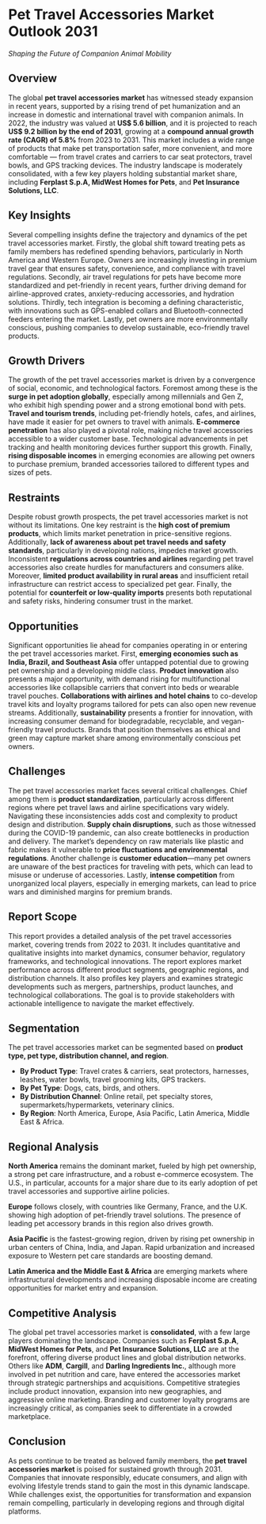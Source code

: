 
# Pet Travel Accessories Market Outlook 2031  
*Shaping the Future of Companion Animal Mobility*

## Overview

The global **pet travel accessories market** has witnessed steady expansion in recent years, supported by a rising trend of pet humanization and an increase in domestic and international travel with companion animals. In 2022, the industry was valued at **US$ 5.6 billion**, and it is projected to reach **US$ 9.2 billion by the end of 2031**, growing at a **compound annual growth rate (CAGR) of 5.8%** from 2023 to 2031. This market includes a wide range of products that make pet transportation safer, more convenient, and more comfortable — from travel crates and carriers to car seat protectors, travel bowls, and GPS tracking devices. The industry landscape is moderately consolidated, with a few key players holding substantial market share, including **Ferplast S.p.A, MidWest Homes for Pets**, and **Pet Insurance Solutions, LLC**.

## Key Insights

Several compelling insights define the trajectory and dynamics of the pet travel accessories market. Firstly, the global shift toward treating pets as family members has redefined spending behaviors, particularly in North America and Western Europe. Owners are increasingly investing in premium travel gear that ensures safety, convenience, and compliance with travel regulations. Secondly, air travel regulations for pets have become more standardized and pet-friendly in recent years, further driving demand for airline-approved crates, anxiety-reducing accessories, and hydration solutions. Thirdly, tech integration is becoming a defining characteristic, with innovations such as GPS-enabled collars and Bluetooth-connected feeders entering the market. Lastly, pet owners are more environmentally conscious, pushing companies to develop sustainable, eco-friendly travel products.

## Growth Drivers

The growth of the pet travel accessories market is driven by a convergence of social, economic, and technological factors. Foremost among these is the **surge in pet adoption globally**, especially among millennials and Gen Z, who exhibit high spending power and a strong emotional bond with pets. **Travel and tourism trends**, including pet-friendly hotels, cafes, and airlines, have made it easier for pet owners to travel with animals. **E-commerce penetration** has also played a pivotal role, making niche travel accessories accessible to a wider customer base. Technological advancements in pet tracking and health monitoring devices further support this growth. Finally, **rising disposable incomes** in emerging economies are allowing pet owners to purchase premium, branded accessories tailored to different types and sizes of pets.

## Restraints

Despite robust growth prospects, the pet travel accessories market is not without its limitations. One key restraint is the **high cost of premium products**, which limits market penetration in price-sensitive regions. Additionally, **lack of awareness about pet travel needs and safety standards**, particularly in developing nations, impedes market growth. Inconsistent **regulations across countries and airlines** regarding pet travel accessories also create hurdles for manufacturers and consumers alike. Moreover, **limited product availability in rural areas** and insufficient retail infrastructure can restrict access to specialized pet gear. Finally, the potential for **counterfeit or low-quality imports** presents both reputational and safety risks, hindering consumer trust in the market.

## Opportunities

Significant opportunities lie ahead for companies operating in or entering the pet travel accessories market. First, **emerging economies such as India, Brazil, and Southeast Asia** offer untapped potential due to growing pet ownership and a developing middle class. **Product innovation** also presents a major opportunity, with demand rising for multifunctional accessories like collapsible carriers that convert into beds or wearable travel pouches. **Collaborations with airlines and hotel chains** to co-develop travel kits and loyalty programs tailored for pets can also open new revenue streams. Additionally, **sustainability** presents a frontier for innovation, with increasing consumer demand for biodegradable, recyclable, and vegan-friendly travel products. Brands that position themselves as ethical and green may capture market share among environmentally conscious pet owners.

## Challenges

The pet travel accessories market faces several critical challenges. Chief among them is **product standardization**, particularly across different regions where pet travel laws and airline specifications vary widely. Navigating these inconsistencies adds cost and complexity to product design and distribution. **Supply chain disruptions**, such as those witnessed during the COVID-19 pandemic, can also create bottlenecks in production and delivery. The market’s dependency on raw materials like plastic and fabric makes it vulnerable to **price fluctuations and environmental regulations**. Another challenge is **customer education**—many pet owners are unaware of the best practices for traveling with pets, which can lead to misuse or underuse of accessories. Lastly, **intense competition** from unorganized local players, especially in emerging markets, can lead to price wars and diminished margins for premium brands.

## Report Scope

This report provides a detailed analysis of the pet travel accessories market, covering trends from 2022 to 2031. It includes quantitative and qualitative insights into market dynamics, consumer behavior, regulatory frameworks, and technological innovations. The report explores market performance across different product segments, geographic regions, and distribution channels. It also profiles key players and examines strategic developments such as mergers, partnerships, product launches, and technological collaborations. The goal is to provide stakeholders with actionable intelligence to navigate the market effectively.

## Segmentation

The pet travel accessories market can be segmented based on **product type, pet type, distribution channel, and region**.

- **By Product Type**: Travel crates & carriers, seat protectors, harnesses, leashes, water bowls, travel grooming kits, GPS trackers.
- **By Pet Type**: Dogs, cats, birds, and others.
- **By Distribution Channel**: Online retail, pet specialty stores, supermarkets/hypermarkets, veterinary clinics.
- **By Region**: North America, Europe, Asia Pacific, Latin America, Middle East & Africa.

## Regional Analysis

**North America** remains the dominant market, fueled by high pet ownership, a strong pet care infrastructure, and a robust e-commerce ecosystem. The U.S., in particular, accounts for a major share due to its early adoption of pet travel accessories and supportive airline policies.

**Europe** follows closely, with countries like Germany, France, and the U.K. showing high adoption of pet-friendly travel solutions. The presence of leading pet accessory brands in this region also drives growth.

**Asia Pacific** is the fastest-growing region, driven by rising pet ownership in urban centers of China, India, and Japan. Rapid urbanization and increased exposure to Western pet care standards are boosting demand.

**Latin America and the Middle East & Africa** are emerging markets where infrastructural developments and increasing disposable income are creating opportunities for market entry and expansion.

## Competitive Analysis

The global pet travel accessories market is **consolidated**, with a few large players dominating the landscape. Companies such as **Ferplast S.p.A**, **MidWest Homes for Pets**, and **Pet Insurance Solutions, LLC** are at the forefront, offering diverse product lines and global distribution networks. Others like **ADM**, **Cargill**, and **Darling Ingredients Inc.**, although more involved in pet nutrition and care, have entered the accessories market through strategic partnerships and acquisitions. Competitive strategies include product innovation, expansion into new geographies, and aggressive online marketing. Branding and customer loyalty programs are increasingly critical, as companies seek to differentiate in a crowded marketplace.

## Conclusion

As pets continue to be treated as beloved family members, the **pet travel accessories market** is poised for sustained growth through 2031. Companies that innovate responsibly, educate consumers, and align with evolving lifestyle trends stand to gain the most in this dynamic landscape. While challenges exist, the opportunities for transformation and expansion remain compelling, particularly in developing regions and through digital platforms.
